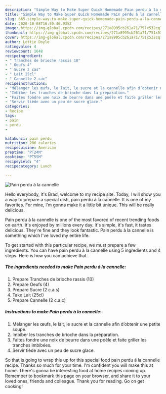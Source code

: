 ```yaml
---
description: "Simple Way to Make Super Quick Homemade Pain perdu à la cannelle"
title: "Simple Way to Make Super Quick Homemade Pain perdu à la cannelle"
slug: 665-simple-way-to-make-super-quick-homemade-pain-perdu-a-la-cannelle
date: 2020-10-08T16:50:46.935Z
image: https://img-global.cpcdn.com/recipes/271a8995cb261a71/751x532cq70/pain-perdu-a-la-cannelle-photo-principale-de-la-recette.jpg
thumbnail: https://img-global.cpcdn.com/recipes/271a8995cb261a71/751x532cq70/pain-perdu-a-la-cannelle-photo-principale-de-la-recette.jpg
cover: https://img-global.cpcdn.com/recipes/271a8995cb261a71/751x532cq70/pain-perdu-a-la-cannelle-photo-principale-de-la-recette.jpg
author: Lottie Doyle
ratingvalue: 4
reviewcount: 1648
recipeingredient:
- " Tranches de brioche rassis 10"
- " Oeufs 4"
- " Sucre 2 cas"
- " Lait 25cl"
- " Cannelle 2 cac"
recipeinstructions:
- "Mélanger les œufs, le lait, le sucre et la cannelle afin d’obtenir une petite soupe."
- "Imbiber les tranches de brioche dans la préparation."
- "Faites fondre une noix de beurre dans une poêle et faite griller les tranches imbibées."
- "Servir tiède avec un peu de sucre glace."
categories:
- Recipe
tags:
- pain
- perdu
- 

katakunci: pain perdu  
nutrition: 286 calories
recipecuisine: American
preptime: "PT24M"
cooktime: "PT55M"
recipeyield: "4"
recipecategory: Lunch

---
```



![Pain perdu à la cannelle](https://img-global.cpcdn.com/recipes/271a8995cb261a71/751x532cq70/pain-perdu-a-la-cannelle-photo-principale-de-la-recette.jpg)

Hello everybody, it's Brad, welcome to my recipe site. Today, I will show you a way to prepare a special dish, pain perdu à la cannelle. It is one of my favorites. For mine, I'm gonna make it a little bit unique. This will be really delicious.



Pain perdu à la cannelle is one of the most favored of recent trending foods on earth. It's enjoyed by millions every day. It's simple, it's fast, it tastes delicious. They're fine and they look fantastic. Pain perdu à la cannelle is something which I've loved my entire life.


To get started with this particular recipe, we must prepare a few ingredients. You can have pain perdu à la cannelle using 5 ingredients and 4 steps. Here is how you can achieve that.

<!--inarticleads1-->

##### The ingredients needed to make Pain perdu à la cannelle:

1. Prepare  Tranches de brioche rassis (10)
1. Prepare  Oeufs (4)
1. Prepare  Sucre (2 c.a.s)
1. Take  Lait (25cl)
1. Prepare  Cannelle (2 c.a.c)




<!--inarticleads2-->

##### Instructions to make Pain perdu à la cannelle:

1. Mélanger les œufs, le lait, le sucre et la cannelle afin d’obtenir une petite soupe.
1. Imbiber les tranches de brioche dans la préparation.
1. Faites fondre une noix de beurre dans une poêle et faite griller les tranches imbibées.
1. Servir tiède avec un peu de sucre glace.




So that is going to wrap this up for this special food pain perdu à la cannelle recipe. Thanks so much for your time. I'm confident you will make this at home. There's gonna be interesting food at home recipes coming up. Remember to bookmark this page on your browser, and share it to your loved ones, friends and colleague. Thank you for reading. Go on get cooking!
